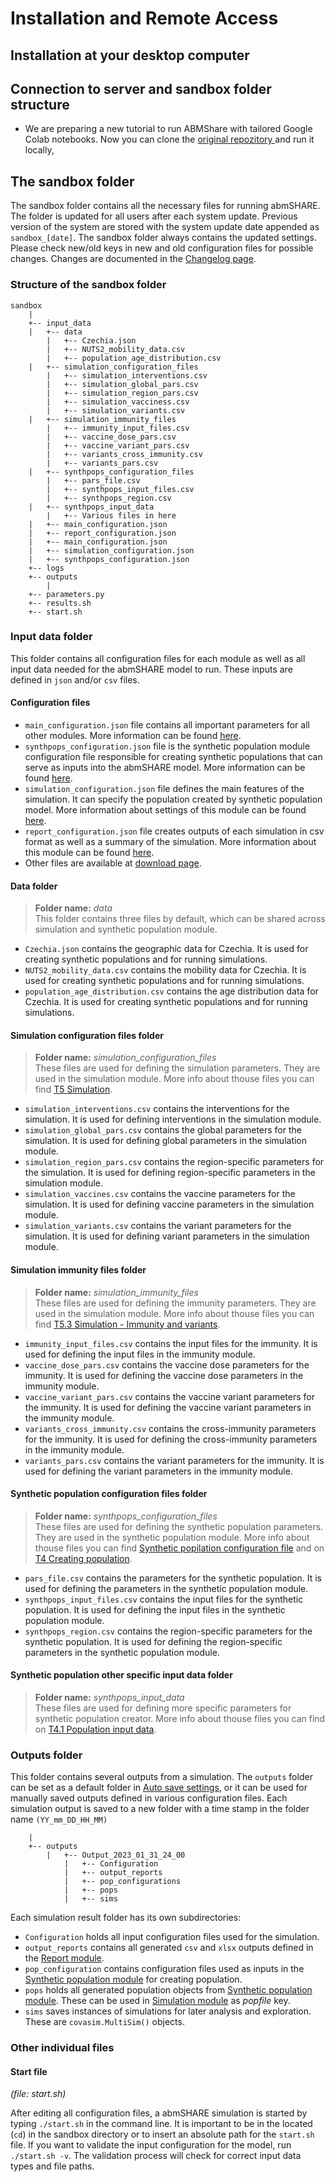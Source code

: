 # Installation and Remote Access

## Installation at your desktop computer


## Connection to server and sandbox folder structure

- We are preparing a new tutorial to run ABMShare with tailored Google Colab notebooks. Now you can clone the  <a href="https://github.com/kbi-fbmi/ABMShare"> original repozitory </a> and run it locally,

## The sandbox folder
The sandbox folder contains all the necessary files for running abmSHARE. The folder is updated for all users after each system update. Previous version of the system are stored with the system update date appended as `sandbox_[date]`. The sandbox folder always contains the updated settings. Please check new/old keys in new and old configuration files for possible changes. Changes are documented in the [Changelog page](../ChangeLog.md).

### Structure of the sandbox folder
```tree
sandbox
    |   
    +-- input_data
    |   +-- data
        |   +-- Czechia.json
        |   +-- NUTS2_mobility_data.csv
        |   +-- population_age_distribution.csv
    |   +-- simulation_configuration_files
        |   +-- simulation_interventions.csv
        |   +-- simulation_global_pars.csv
        |   +-- simulation_region_pars.csv
        |   +-- simulation_vacciness.csv
        |   +-- simulation_variants.csv
    |   +-- simulation_immunity_files
        |   +-- immunity_input_files.csv
        |   +-- vaccine_dose_pars.csv
        |   +-- vaccine_variant_pars.csv
        |   +-- variants_cross_immunity.csv
        |   +-- variants_pars.csv
    |   +-- synthpops_configuration_files
        |   +-- pars_file.csv
        |   +-- synthpops_input_files.csv
        |   +-- synthpops_region.csv
    |   +-- synthpops_input_data
        |   +-- Various files in here        
    |   +-- main_configuration.json
    |   +-- report_configuration.json
    |   +-- main_configuration.json
    |   +-- simulation_configuration.json
    |   +-- synthpops_configuration.json
    +-- logs
    +-- outputs
        | 
    +-- parameters.py
    +-- results.sh
    +-- start.sh
```
### Input data folder

This folder contains all configuration files for each module as well as all input data needed for the abmSHARE model to run.
These inputs are defined in `json` and/or `csv` files.

#### Configuration files 

-  `main_configuration.json` file contains all important parameters for all other modules. More information can be found <a href="../../Extension_settings">here</a>.
-  `synthpops_configuration.json` file is the synthetic population module configuration file responsible for creating synthetic populations that can serve as inputs into the abmSHARE model. More information can be found <a href="../../Synthetic_pop_settings">here</a>.
-  `simulation_configuration.json` file defines the main features of the simulation. It can specify the population created by synthetic population model. More information about settings of this module can be found <a href="../../Simulation_settings">here</a>.
-  `report_configuration.json` file creates outputs of each simulation in csv format as well as a summary of the simulation. More information about this module can be found <a href="../../Report_settings">here</a>.
- Other files are available at [download page](../Downloads.md).

#### Data folder
> **Folder name:** *data* <br>
> This folder contains three files by default, which can be shared across simulation and synthetic population module.

- `Czechia.json` contains the geographic data for Czechia. It is used for creating synthetic populations and for running simulations.
- `NUTS2_mobility_data.csv` contains the mobility data for Czechia. It is used for creating synthetic populations and for running simulations.
- `population_age_distribution.csv` contains the age distribution data for Czechia. It is used for creating synthetic populations and for running simulations.

#### Simulation configuration files folder
> **Folder name:** *simulation_configuration_files*<br>
> These files are used for defining the simulation parameters. They are used in the simulation module. More info about thouse files you can find [T5 Simulation](./exampleE5.md).

- `simulation_interventions.csv` contains the interventions for the simulation. It is used for defining interventions in the simulation module.
- `simulation_global_pars.csv` contains the global parameters for the simulation. It is used for defining global parameters in the simulation module.
- `simulation_region_pars.csv` contains the region-specific parameters for the simulation. It is used for defining region-specific parameters in the simulation module.
- `simulation_vaccines.csv` contains the vaccine parameters for the simulation. It is used for defining vaccine parameters in the simulation module.
- `simulation_variants.csv` contains the variant parameters for the simulation. It is used for defining variant parameters in the simulation module.

#### Simulation immunity files folder
> **Folder name:** *simulation_immunity_files*<br>
> These files are used for defining the immunity parameters. They are used in the simulation module. More info about thouse files you can find [T5.3 Simulation - Immunity and variants](./exampleE5B.md).

- `immunity_input_files.csv` contains the input files for the immunity. It is used for defining the input files in the immunity module.
- `vaccine_dose_pars.csv` contains the vaccine dose parameters for the immunity. It is used for defining the vaccine dose parameters in the immunity module.
- `vaccine_variant_pars.csv` contains the vaccine variant parameters for the immunity. It is used for defining the vaccine variant parameters in the immunity module.
- `variants_cross_immunity.csv` contains the cross-immunity parameters for the immunity. It is used for defining the cross-immunity parameters in the immunity module.
- `variants_pars.csv` contains the variant parameters for the immunity. It is used for defining the variant parameters in the immunity module.

#### Synthetic population configuration files folder
> **Folder name:** *synthpops_configuration_files*<br>
> These files are used for defining the synthetic population parameters. They are used in the synthetic population module. More info about thouse files you can find [Synthetic popilation configuration file](../Synthetic_pop_settings.md) and on [T4 Creating population](./exampleE4.md).

- `pars_file.csv` contains the parameters for the synthetic population. It is used for defining the parameters in the synthetic population module.
- `synthpops_input_files.csv` contains the input files for the synthetic population. It is used for defining the input files in the synthetic population module.
- `synthpops_region.csv` contains the region-specific parameters for the synthetic population. It is used for defining the region-specific parameters in the synthetic population module.

#### Synthetic population other specific input data folder
> **Folder name:** *synthpops_input_data*<br>
> These files are used for defining more specific parameters for synthetic population creator. More info about thouse files you can find on [T4.1 Population input data](./exampleE4_1.md).


### Outputs folder

This folder contains several outputs from a simulation. The `outputs` folder can be set as a default folder in <a href="../../Extension_settings#Auto save settings">Auto save settings</a>, or it can be used for manually saved outputs defined in various configuration files. Each simulation output is saved to a new folder with a time stamp in the folder name `(YY_mm_DD_HH_MM)`
```tree
    |
    +-- outputs
        |   +-- Output_2023_01_31_24_00
            |   +-- Configuration   
            |   +-- output_reports
            |   +-- pop_configurations
            |   +-- pops
            |   +-- sims
```
Each simulation result folder has its own subdirectories:

- `Configuration` holds all input configuration files used for the simulation.
- `output_reports` contains all generated `csv` and `xlsx` outputs defined in the [Report module](../Report_settings.md).
- `pop_configuration` contains configuration files used as inputs in the [Synthetic population module](../Synthetic_pop_settings.md) for creating population.
- `pops` holds all generated population objects from [Synthetic population module](../Synthetic_pop_settings.md#settings-for-population-creator). These can be used in [Simulation module](../Simulation_settings.md) as *popfile* key.
- `sims` saves instances of simulations for later analysis and exploration. These are `covasim.MultiSim()` objects.

### Other individual files 

#### Start file
*(file: start.sh)*

After editing all configuration files, a abmSHARE simulation is started by typing `./start.sh` in the command line. It is important to be in the located (`cd`) in the sandbox directory or to insert an absolute path for the `start.sh` file. 
If you want to validate the input configuration for the model, run `./start.sh -v`. The validation process will check for correct input data types and file paths.




